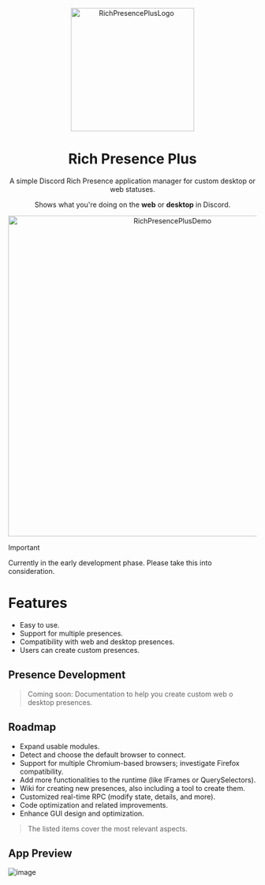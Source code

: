 <p align="center">
<img src="https://raw.githubusercontent.com/manucabral/RichPresencePlus/refs/heads/main/assets/logo.svg?raw=true" width="250" title="RichPresencePlusLogo">
</p>


<h1 align="center">Rich Presence Plus</h1>
<p align="center">
A simple Discord Rich Presence application manager for custom desktop or web statuses.
</p>
<p align="center">
Shows what you're doing on the <b>web</b> or <b>desktop</b> in Discord.
</p>

<p align="center">
<img src="https://github.com/manucabral/RichPresencePlus/blob/main/assets/demo.gif" width="650" title="RichPresencePlusDemo">
</p>

> [!IMPORTANT]  
> Currently in the early development phase. Please take this into consideration.

# Features
- Easy to use.
- Support for multiple presences.
- Compatibility with web and desktop presences.
- Users can create custom presences.

## Presence Development
> Coming soon: Documentation to help you create custom web o desktop presences.

## Roadmap
- Expand usable modules.
- Detect and choose the default browser to connect.
- Support for multiple Chromium-based browsers; investigate Firefox compatibility.
- Add more functionalities to the runtime (like IFrames or QuerySelectors).
- Wiki for creating new presences, also including a tool to create them.
- Customized real-time RPC (modify state, details, and more).
- Code optimization and related improvements.
- Enhance GUI design and optimization.
> The listed items cover the most relevant aspects.

## App Preview
![image](https://github.com/manucabral/RichPresencePlus/assets/83357673/5c853dfd-f1fb-4fa2-8262-3b4fe7bfd7ec)
